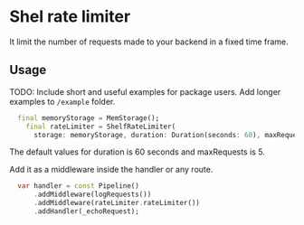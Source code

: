 # Shel rate limiter
It limit the number of requests made to your backend in a fixed time frame.

## Usage

TODO: Include short and useful examples for package users. Add longer examples
to `/example` folder. 

```dart
  final memoryStorage = MemStorage();
    final rateLimiter = ShelfRateLimiter(
      storage: memoryStorage, duration: Duration(seconds: 60), maxRequests: 10);
```
The default values for duration is 60 seconds and maxRequests is 5.

Add it as a middleware inside the handler or any route.
```dart
  var handler = const Pipeline()
      .addMiddleware(logRequests())
      .addMiddleware(rateLimiter.rateLimiter())
      .addHandler(_echoRequest);

```
